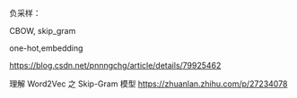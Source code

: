 负采样：

CBOW, skip_gram

one-hot,embedding

https://blog.csdn.net/pnnngchg/article/details/79925462

理解 Word2Vec 之 Skip-Gram 模型
https://zhuanlan.zhihu.com/p/27234078